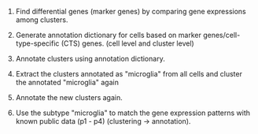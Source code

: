 1. Find differential genes (marker genes) by comparing gene expressions among clusters.

2. Generate annotation dictionary for cells based on marker genes/cell-type-specific (CTS) genes. (cell level and cluster level)

3. Annotate clusters using annotation dictionary.

4. Extract the clusters annotated as "microglia" from all cells and cluster the annotated "microglia" again

5. Annotate the new clusters again.

6. Use the subtype "microglia" to match the gene expression patterns with known public data (p1 - p4) (clustering -> annotation).
